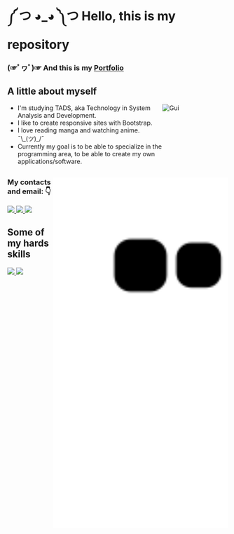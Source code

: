 <h1> ༼ つ ◕_◕ ༽つ Hello, this is my repository</h1>

<h3>(☞ﾟヮﾟ)☞ And this is my <a href="https://satoosan.github.io/My_Portfolio/">Portfolio</a></h3>

##

<h2> A little about myself </h2>
<ul>
  <img align="right" alt="Gui"  height="150" width="150" src="https://cdn.discordapp.com/attachments/865484290648178708/876647292801794088/Webp.net-gifmaker.gif" />
  <li>I'm studying TADS, aka Technology in System Analysis and Development.</li>
  <li>I like to create responsive sites with Bootstrap.</li>
  <li>I love reading manga and watching anime. ¯\_(ツ)_/¯</li>
  <li>Currently my goal is to be able to specialize in the programming area, to be able to create my own applications/software.</li>
</ul>

##

  
<div>
  
  <img align="right" src="https://github.com/satoosan/satoosan/blob/output/github-contribution-grid-snake.svg" width="400em">
  <h3>My contacts and email: 👇</h3>
    <a href="https://codepen.io/guisato565">
      <img src="https://img.shields.io/badge/Codepen-000000?style=for-the-badge&logo=codepen&logoColor=white" />
    </a>
    <a href="mailto:guilhermesskimura@gmail.com">
      <img src="https://img.shields.io/badge/Gmail-D14836?style=for-the-badge&logo=gmail&logoColor=white" target="_blank">
    </a>
    <a href="https://www.linkedin.com/in/guisato565/">
      <img src="https://img.shields.io/badge/LinkedIn-0077B5?style=for-the-badge&logo=linkedin&logoColor=white" target="_blank">
    </a>  
</div>

<h2>Some of my hards skills</h2>
  <div>
    <a href="https://github.com/satoosan">
      <img height="160em" src="https://github-readme-stats.vercel.app/api/top-langs/?username=satoosan&layout=compact&langs_count=7&theme=tokyonight">
      <img height="160em" src="https://github-readme-stats.vercel.app/api?username=satoosan&show_icons=true&theme=tokyonight&include_all_commits=true&count_private=true">
    </a>
  </div>
  
<!-- References..: https://github.com/rafaballerini  -->

